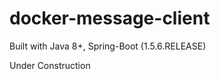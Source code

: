 docker-message-client
=======================

Built with Java 8+, Spring-Boot (1.5.6.RELEASE)

Under Construction